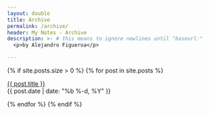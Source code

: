 ```yaml
---
layout: double
title: Archive
permalink: /archive/
header: My Notes - Archive
description: >- # this means to ignore newlines until "baseurl:"
  <p>by Alejandro Figueroa</p>

---
```


{% if site.posts.size > 0 %}
{% for post in site.posts %}
    
<div class="note-{{post.type}}">
  <a class="note-title" href="{{ post.url }}">{{ post.title }}</a>
<div class="note-meta">
{{ post.date | date: "%b %-d, %Y" }}
</div>
</div>
    
{% endfor %}
{% endif %}
